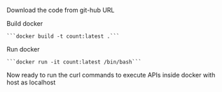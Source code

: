 Download the code from git-hub URL

Build docker 

    ```docker build -t count:latest .```

Run docker

    ```docker run -it count:latest /bin/bash```
    
    
Now ready to run the curl commands to execute APIs inside docker with host as localhost